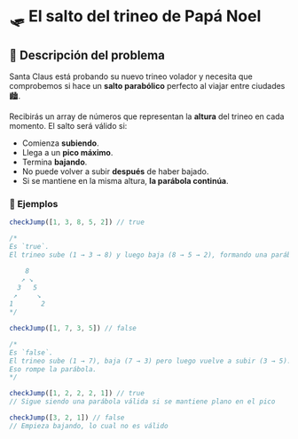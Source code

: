 # 🛷 El salto del trineo de Papá Noel

## 📌 Descripción del problema

Santa Claus está probando su nuevo trineo volador y necesita que comprobemos si hace un **salto parabólico** perfecto al viajar entre ciudades 🏙️.

Recibirás un array de números que representan la **altura** del trineo en cada momento. El salto será válido si:

- Comienza **subiendo**.
- Llega a un **pico máximo**.
- Termina **bajando**.
- No puede volver a subir **después** de haber bajado.
- Si se mantiene en la misma altura, **la parábola continúa**.

### 🧪 Ejemplos

```js
checkJump([1, 3, 8, 5, 2]) // true

/*
Es `true`.
El trineo sube (1 → 3 → 8) y luego baja (8 → 5 → 2), formando una parábola:

    8
   ↗ ↘
  3   5
 ↗     ↘
1       2
*/

checkJump([1, 7, 3, 5]) // false

/*
Es `false`.
El trineo sube (1 → 7), baja (7 → 3) pero luego vuelve a subir (3 → 5).
Eso rompe la parábola.
*/

checkJump([1, 2, 2, 2, 1]) // true
// Sigue siendo una parábola válida si se mantiene plano en el pico

checkJump([3, 2, 1]) // false
// Empieza bajando, lo cual no es válido
